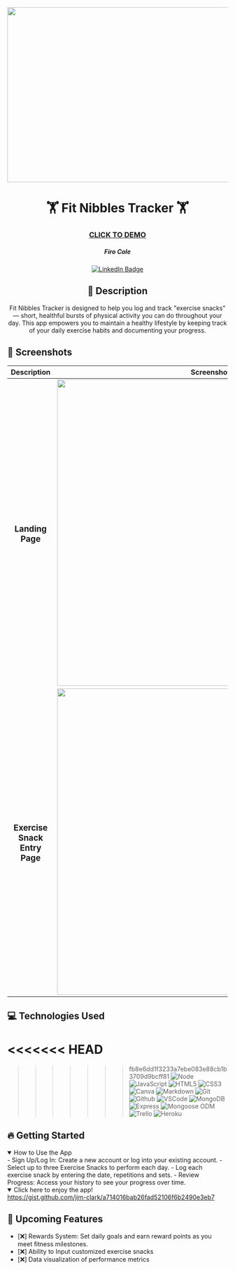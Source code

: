 <div id="header" align="center">
  <img src="" width="800" height="400">
</div>

<div id="description" align="center">

# :weight_lifting: Fit Nibbles Tracker 	:weight_lifting:

### [CLICK TO DEMO](https://gist.github.com/jim-clark/a714016bab26fad52106f6b2490e3eb7)

##### Firo Cole

[![LinkedIn Badge](https://img.shields.io/badge/-@firocolemd-blue?style=flat&logo=Linkedin&logoColor=black)](https://www.linkedin.com/in/firocolemd/)

  ## :pencil: Description

Fit Nibbles Tracker is designed to help you log and track "exercise snacks" — short, healthful bursts of physical activity you can do throughout your day. This app empowers you to maintain a healthy lifestyle by keeping track of your daily exercise habits and documenting your progress.

</div>

## :camera_flash: Screenshots 

|    Description        | Screenshot                                                                                |
| :----------------:    | ----------                                                                                |
| <h3>Landing Page</h3> | <img src="https://live.staticflickr.com/65535/53647204692_8096b434a5_o.png" width="700" /> |
| <h3 align="center">Exercise Snack Entry Page</h3> | <img src="https://live.staticflickr.com/65535/53648540640_b32cc099d4_o.png" width="700" />  



## :computer: Technologies Used
<<<<<<< HEAD
=======

>>>>>>> fb8e6dd1f3233a7ebe083e88cb1b3709d9bcff81
![Node](https://img.shields.io/badge/-Node.js-05122A?style=flat&logo=node.js)
![JavaScript](https://img.shields.io/badge/-JavaScript-05122A?style=flat&logo=javascript)
![HTML5](https://img.shields.io/badge/-HTML5-05122A?style=flat&logo=html5)
![CSS3](https://img.shields.io/badge/-CSS-05122A?style=flat&logo=css3)
![Canva](https://img.shields.io/badge/-Canva-05122A?style=flat&logo=canva)
![Markdown](https://img.shields.io/badge/-Markdown-05122A?style=flat&logo=markdown)
![Git](https://img.shields.io/badge/-Git-05122A?style=flat&logo=git)
![Github](https://img.shields.io/badge/-GitHub-05122A?style=flat&logo=github)
![VSCode](https://img.shields.io/badge/-VS_Code-05122A?style=flat&logo=visualstudio)
![MongoDB](https://img.shields.io/badge/-MongoDB-05122A?style=flat&logo=mongodb)
![Express](https://img.shields.io/badge/-Express-05122A?style=flat&logo=express)
![Mongoose ODM](https://img.shields.io/badge/-Mongoose_ODM-05122A?style=flat&logo=mongodb)
![Trello](https://img.shields.io/badge/-Trello-05122A?style=flat&logo=trello)
![Heroku](https://img.shields.io/badge/-Heroku-05122A?style=flat&logo=heroku)

## :fire: Getting Started

<details open>
<summary> How to Use the App</summary>
- Sign Up/Log In: Create a new account or log into your existing account.
- Select up to three Exercise Snacks to perform each day.
- Log each exercise snack by entering the date, repetitions and sets.
- Review Progress: Access your history to see your progress over time.

</details>

<details open>
<summary> Click here to enjoy the app!</summary>
<a href="https://gist.github.com/jim-clark/a714016bab26fad52106f6b2490e3eb7"
> https://gist.github.com/jim-clark/a714016bab26fad52106f6b2490e3eb7 </a>
</details>

## :satellite: Upcoming Features
- [:x:] Rewards System: Set daily goals and earn reward points as you meet fitness milestones.
- [:x:] Ability to Input customized exercise snacks
- [:x:] Data visualization of performance metrics
